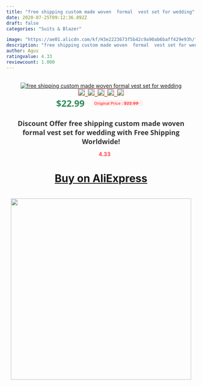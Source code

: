 ```yaml
---
title: "free shipping custom made woven  formal  vest set for wedding"
date: 2020-07-25T09:12:36.892Z
draft: false
categories: "Suits & Blazer"

image: "https://ae01.alicdn.com/kf/H3e2223673f5b42c9a90ab6baff429e93h/free-shipping-custom-made-woven-formal-vest-set-for-wedding.jpg"
description: "free shipping custom made woven  formal  vest set for wedding"
author: Agus
ratingvalue: 4.33
reviewcount: 1.000
---
```

<br>
<div style="text-align: center;">
<a href="https://s.click.aliexpress.com/e/_AKGLCZ" target="_blank" rel="nofollow noopener noreferrer"><img alt="free shipping custom made woven  formal  vest set for wedding" class="magnifier-image" src="https://ae01.alicdn.com/kf/H3e2223673f5b42c9a90ab6baff429e93h/free-shipping-custom-made-woven-formal-vest-set-for-wedding.jpg_640x640.jpg">
<br>
<img style="border:1px solid salmon" src="https://ae01.alicdn.com/kf/H3e2223673f5b42c9a90ab6baff429e93h/free-shipping-custom-made-woven-formal-vest-set-for-wedding.jpg_120x120.jpg">&nbsp;&nbsp;<img style="border:1px solid salmon" src="_120x120.jpg">&nbsp;&nbsp;<img style="border:1px solid salmon" src="_120x120.jpg">&nbsp;&nbsp;<img style="border:1px solid salmon" src="_120x120.jpg">&nbsp;&nbsp;<img style="border:1px solid salmon" src="_120x120.jpg"></a></div><br0>
<div style="text-align: center;"><span style="background-color: white; border: 0px; box-sizing: border-box; color: seagreen; display: inline-block; font-family: &quot;open sans&quot; , &quot;arial&quot; , &quot;helvetica&quot; , sans-serif , &quot;heiti&quot;; font-size: 24px; font-stretch: inherit; font-weight: 700; line-height: inherit; margin: 0px 10px 0px 0px; padding: 0px; vertical-align: middle;">$22.99 </span>
<span style="background: rgb(255 , 241 , 241); border-radius: 3px; border: 0px; box-sizing: border-box; color: #ff4747; display: inline-block; font-family: inherit; font-size: 12px; font-stretch: inherit; font-style: inherit; font-variant: inherit; font-weight: 600; line-height: inherit; margin: 0px; padding: 2px 5px; transform: scale(0.9); vertical-align: middle;">Original Price : <b style="text-decoration: line-through;">$22.99 </b> &nbsp;&nbsp;</span></div>
<h1 style="color: #333333; display: inline-block; font-family: &quot;open sans&quot; , &quot;arial&quot; , &quot;helvetica&quot; , sans-serif , &quot;heiti&quot;; font-size: 18px; font-stretch: inherit; font-weight: 700; text-align: center;">Discount Offer free shipping custom made woven  formal  vest set for wedding with Free Shipping Worldwide!</h1>
<div style="color: #ff4747; text-align: center;">
<img src="https://4.bp.blogspot.com/-M0ZcTcb-5uY/XleCXlxnR4I/AAAAAAAAAEc/OrjgMkXV1oMQFaCRZj5HQwOCBcu3w1FegCPcBGAYYCw/s1600/star.png" style="height: 15px;">&nbsp;<b>4.33</b></div>
<div class="button_cont" align="center"><a class="buynow_a" href="https://s.click.aliexpress.com/e/_AKGLCZ" target="_blank" rel="nofollow noopener noreferrer"><H1>Buy on AliExpress</H1></a></div><br>
<div class="separator" style="clear: both; text-align: center;">
<img src="https://lh3.googleusercontent.com/-pTy5HemUv9M/XlePHvY0dAI/AAAAAAAAAE4/0nX5iRUoIWY8eMW9Dpxeirr157OZliDIgCLcBGAsYHQ/s1600/badge.gif" width="480">
</div>
